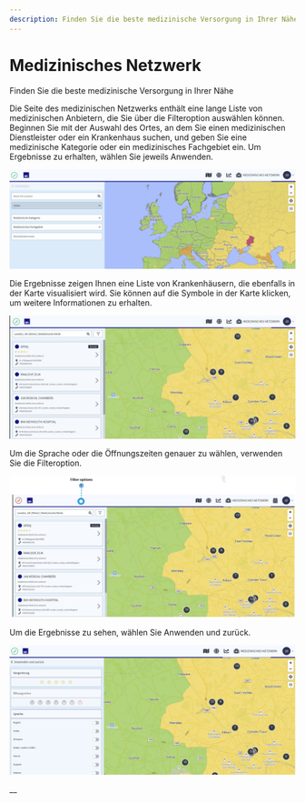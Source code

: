 ```yaml
---
description: Finden Sie die beste medizinische Versorgung in Ihrer Nähe
---
```


# Medizinisches Netzwerk

Finden Sie die beste medizinische Versorgung in Ihrer Nähe

Die Seite des medizinischen Netzwerks enthält eine lange Liste von medizinischen Anbietern, die Sie über die Filteroption auswählen können. Beginnen Sie mit der Auswahl des Ortes, an dem Sie einen medizinischen Dienstleister oder ein Krankenhaus suchen, und geben Sie eine medizinische Kategorie oder ein medizinisches Fachgebiet ein. Um Ergebnisse zu erhalten, wählen Sie jeweils Anwenden.

![](../.gitbook/assets/p51-img01.jpg)

Die Ergebnisse zeigen Ihnen eine Liste von Krankenhäusern, die ebenfalls in der Karte visualisiert wird. Sie können auf die Symbole in der Karte klicken, um weitere Informationen zu erhalten.

![](../.gitbook/assets/p51-img02.jpg)

Um die Sprache oder die Öffnungszeiten genauer zu wählen, verwenden Sie die Filteroption.

![](../.gitbook/assets/52-img01.JPG)

Um die Ergebnisse zu sehen, wählen Sie Anwenden und zurück.

![](../.gitbook/assets/p52-img01%20%281%29.jpg)

\_\_

